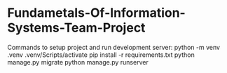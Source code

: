 # Fundametals-Of-Information-Systems-Team-Project

Commands to setup project and run development server:
 python -m venv .venv
 .venv/Scripts/activate
 pip install -r requirements.txt
 python manage.py migrate
 python manage.py runserver
